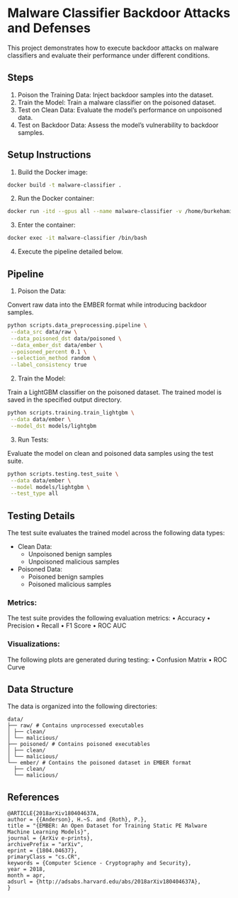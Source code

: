 # Malware Classifier Backdoor Attacks and Defenses

This project demonstrates how to execute backdoor attacks on malware classifiers and evaluate their performance under different conditions.

## Steps

1. Poison the Training Data: Inject backdoor samples into the dataset.
2. Train the Model: Train a malware classifier on the poisoned dataset.
3. Test on Clean Data: Evaluate the model’s performance on unpoisoned data.
4. Test on Backdoor Data: Assess the model’s vulnerability to backdoor samples.

## Setup Instructions

1. Build the Docker image:

```bash
docker build -t malware-classifier .
```

2. Run the Docker container:

```bash
docker run -itd --gpus all --name malware-classifier -v /home/burkehami/ember/data/:/ember/data/ malware-classifier
```

3. Enter the container:

```bash
docker exec -it malware-classifier /bin/bash
```

4. Execute the pipeline detailed below.

## Pipeline

1. Poison the Data:

Convert raw data into the EMBER format while introducing backdoor samples.

```bash
python scripts.data_preprocessing.pipeline \
 --data_src data/raw \
 --data_poisoned_dst data/poisoned \
 --data_ember_dst data/ember \
 --poisoned_percent 0.1 \
 --selection_method random \
 --label_consistency true
```

2. Train the Model:

Train a LightGBM classifier on the poisoned dataset. The trained model is saved in the specified output directory.

```bash
python scripts.training.train_lightgbm \
 --data data/ember \
 --model_dst models/lightgbm
```

3. Run Tests:

Evaluate the model on clean and poisoned data samples using the test suite.

```bash
python scripts.testing.test_suite \
 --data data/ember \
 --model models/lightgbm \
 --test_type all
```

## Testing Details

The test suite evaluates the trained model across the following data types:

- Clean Data:
  - Unpoisoned benign samples
  - Unpoisoned malicious samples
- Poisoned Data:
  - Poisoned benign samples
  - Poisoned malicious samples

### Metrics:

The test suite provides the following evaluation metrics:
• Accuracy
• Precision
• Recall
• F1 Score
• ROC AUC

### Visualizations:

The following plots are generated during testing:
• Confusion Matrix
• ROC Curve

## Data Structure

The data is organized into the following directories:

```
data/
├── raw/ # Contains unprocessed executables
│ ├── clean/
│ └── malicious/
├── poisoned/ # Contains poisoned executables
│ ├── clean/
│ └── malicious/
└── ember/ # Contains the poisoned dataset in EMBER format
  ├── clean/
  └── malicious/
```

## References

```
@ARTICLE{2018arXiv180404637A,
author = {{Anderson}, H.~S. and {Roth}, P.},
title = "{EMBER: An Open Dataset for Training Static PE Malware Machine Learning Models}",
journal = {ArXiv e-prints},
archivePrefix = "arXiv",
eprint = {1804.04637},
primaryClass = "cs.CR",
keywords = {Computer Science - Cryptography and Security},
year = 2018,
month = apr,
adsurl = {http://adsabs.harvard.edu/abs/2018arXiv180404637A},
}
```
